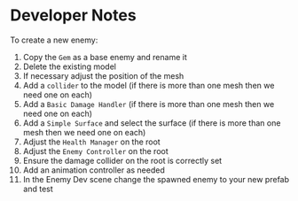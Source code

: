 # Developer Notes

To create a new enemy:

1. Copy the `Gem` as a base enemy and rename it
2. Delete the existing model
2. If necessary adjust the position of the mesh
3. Add a `collider` to the model (if there is more than one mesh then we need one on each)
4. Add a `Basic Damage Handler` (if there is more than one mesh then we need one on each)
5. Add a `Simple Surface` and select the surface (if there is more than one mesh then we need one on each)
6. Adjust the `Health Manager` on the root
7. Adjust the `Enemy Controller` on the root
8. Ensure the damage collider on the root is correctly set
9. Add an animation controller as needed
10. In the Enemy Dev scene change the spawned enemy to your new prefab and test